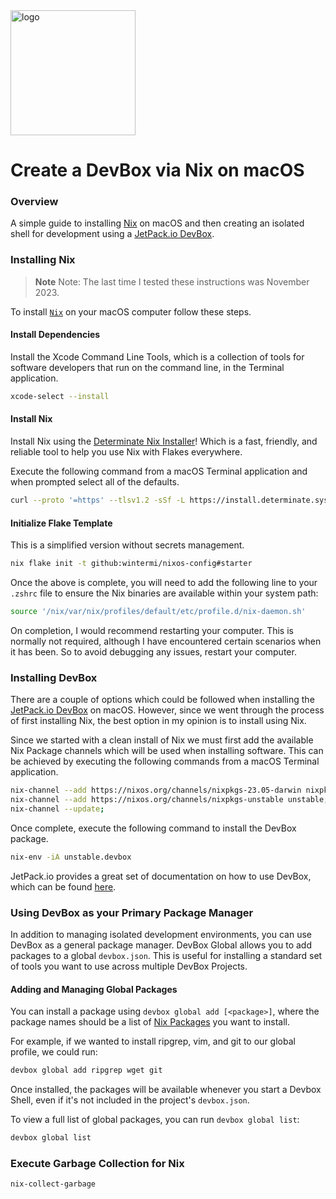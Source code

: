 <img src="https://daiderd.com/nix-darwin/images/nix-darwin.png" width="200px" alt="logo" />

# **Create a DevBox via Nix on macOS**


### Overview

A simple guide to installing [Nix](https://nixos.org/) on macOS and then creating an isolated shell for development using a [JetPack.io DevBox](https://www.jetpack.io/devbox/).


### Installing Nix

> **Note**
> Note: The last time I tested these instructions was November 2023.

To install [`Nix`](https://nixos.org/) on your macOS computer follow these steps.


#### Install Dependencies

Install the Xcode Command Line Tools, which is a collection of tools for software developers that run on the command line, in the Terminal application.


```bash
xcode-select --install
```


#### Install Nix

Install Nix using the [Determinate Nix Installer](https://github.com/DeterminateSystems/nix-installer)!  Which is a fast, friendly, and reliable tool to help you use Nix with Flakes everywhere.

Execute the following command from a macOS Terminal application and when prompted select all of the defaults.


```bash
curl --proto '=https' --tlsv1.2 -sSf -L https://install.determinate.systems/nix | sh -s -- install
```


#### Initialize Flake Template

This is a simplified version without secrets management.

```bash
nix flake init -t github:wintermi/nixos-config#starter
```

Once the above is complete, you will need to add the following line to your `.zshrc` file to ensure the Nix binaries are available within your system path:

```bash
source '/nix/var/nix/profiles/default/etc/profile.d/nix-daemon.sh'
```

On completion, I would recommend restarting your computer.  This is normally not required, although I have encountered certain scenarios when it has been.  So to avoid debugging any issues, restart your computer.


### Installing DevBox

There are a couple of options which could be followed when installing the [JetPack.io DevBox](https://www.jetpack.io/devbox/) on macOS.  However, since we went through the process of first installing Nix, the best option in my opinion is to install using Nix.

Since we started with a clean install of Nix we must first add the available Nix Package channels which will be used when installing software.  This can be achieved by executing the following commands from a macOS Terminal application.


```bash
nix-channel --add https://nixos.org/channels/nixpkgs-23.05-darwin nixpkgs;
nix-channel --add https://nixos.org/channels/nixpkgs-unstable unstable;
nix-channel --update;
```

Once complete, execute the following command to install the DevBox package.

```bash
nix-env -iA unstable.devbox
```

JetPack.io provides a great set of documentation on how to use DevBox, which can be found [here](https://www.jetpack.io/devbox/docs/).


### Using DevBox as your Primary Package Manager

In addition to managing isolated development environments, you can use DevBox as a general package manager. DevBox Global allows you to add packages to a global `devbox.json`. This is useful for installing a standard set of tools you want to use across multiple DevBox Projects.


#### Adding and Managing Global Packages

You can install a package using `devbox global add [<package>]`, where the package names should be a list of [Nix Packages](https://search.nixos.org/packages) you want to install.

For example, if we wanted to install ripgrep, vim, and git to our global profile, we could run:


```bash
devbox global add ripgrep wget git
```


Once installed, the packages will be available whenever you start a Devbox Shell, even if it's not included in the project's `devbox.json`.

To view a full list of global packages, you can run `devbox global list`:


```bash
devbox global list
```


### Execute Garbage Collection for Nix


```bash
nix-collect-garbage
```
